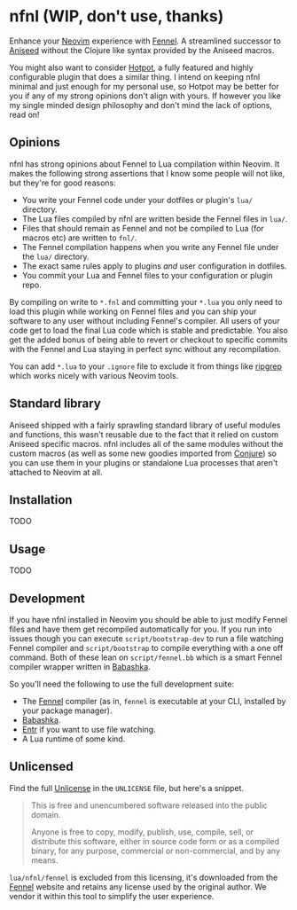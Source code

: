 # nfnl (WIP, don't use, thanks)

Enhance your [Neovim][] experience with [Fennel][]. A streamlined successor to [Aniseed][] without the Clojure like syntax provided by the Aniseed macros.

You might also want to consider [Hotpot][], a fully featured and highly configurable plugin that does a similar thing. I intend on keeping nfnl minimal and just enough for my personal use, so Hotpot may be better for you if any of my strong opinions don't align with yours. If however you like my single minded design philosophy and don't mind the lack of options, read on!

## Opinions

nfnl has strong opinions about Fennel to Lua compilation within Neovim. It makes the following strong assertions that I know some people will not like, but they're for good reasons:

 - You write your Fennel code under your dotfiles or plugin's `lua/` directory.
 - The Lua files compiled by nfnl are written beside the Fennel files in `lua/`.
 - Files that should remain as Fennel and not be compiled to Lua (for macros etc) are written to `fnl/`.
 - The Fennel compilation happens when you write any Fennel file under the `lua/` directory.
 - The exact same rules apply to plugins _and_ user configuration in dotfiles.
 - You commit your Lua and Fennel files to your configuration or plugin repo.

By compiling on write to `*.fnl` and committing your `*.lua` you only need to load this plugin while working on Fennel files and you can ship your software to any user without including Fennel's compiler. All users of your code get to load the final Lua code which is stable and predictable. You also get the added bonus of being able to revert or checkout to specific commits with the Fennel and Lua staying in perfect sync without any recompilation.

You can add `*.lua` to your `.ignore` file to exclude it from things like [ripgrep][] which works nicely with various Neovim tools.

## Standard library

Aniseed shipped with a fairly sprawling standard library of useful modules and functions, this wasn't reusable due to the fact that it relied on custom Aniseed specific macros. nfnl includes all of the same modules without the custom macros (as well as some new goodies imported from [Conjure][]) so you can use them in your plugins or standalone Lua processes that aren't attached to Neovim at all.

## Installation

TODO

## Usage

TODO

## Development

If you have nfnl installed in Neovim you should be able to just modify Fennel files and have them get recompiled automatically for you. If you run into issues though you can execute `script/bootstrap-dev` to run a file watching Fennel compiler and `script/bootstrap` to compile everything with a one off command. Both of these lean on `script/fennel.bb` which is a smart Fennel compiler wrapper written in [Babashka][].

So you'll need the following to use the full development suite:

 - The [Fennel][] compiler (as in, `fennel` is executable at your CLI, installed by your package manager).
 - [Babashka][].
 - [Entr][] if you want to use file watching.
 - A Lua runtime of some kind.

## Unlicensed

Find the full [Unlicense][] in the `UNLICENSE` file, but here's a snippet.

> This is free and unencumbered software released into the public domain.
>
> Anyone is free to copy, modify, publish, use, compile, sell, or distribute this software, either in source code form or as a compiled binary, for any purpose, commercial or non-commercial, and by any means.

`lua/nfnl/fennel` is excluded from this licensing, it's downloaded from the [Fennel][] website and retains any license used by the original author. We vendor it within this tool to simplify the user experience.

[Neovim]: https://neovim.io/
[Fennel]: https://fennel-lang.org/
[Aniseed]: https://github.com/Olical/aniseed
[Conjure]: https://github.com/Olical/conjure
[Unlicense]: http://unlicense.org/
[ripgrep]: https://github.com/BurntSushi/ripgrep
[Babashka]: https://babashka.org/
[Entr]: https://eradman.com/entrproject/
[Hotpot]: https://github.com/rktjmp/hotpot.nvim
